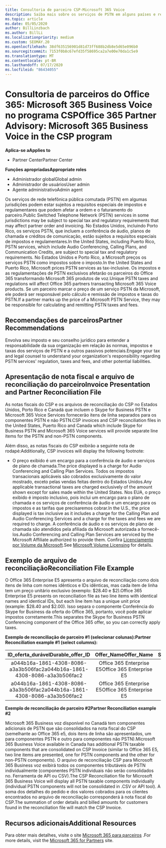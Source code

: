 ```yaml
---
title: Consultoria de parceiro CSP-Microsoft 365 Voice
description: Saiba mais sobre os serviços de PSTN em alguns países e requisitos especiais ou de regulamentação que podem se aplicar e impactar a ordem e o faturamento dos parceiros.
ms.topic: article
ms.date: 05/05/2020
author: BillLinzbach
ms.author: BillLi
ms.localizationpriority: medium
ms.custom: SEOMAY.20
ms.openlocfilehash: 38df635156901d81d73ff688b2db8e5d65e096b0
ms.sourcegitcommit: 7153f0b8c67efd35f58695ca2a7e00e70da1c5e9
ms.translationtype: MT
ms.contentlocale: pt-BR
ms.lasthandoff: 07/17/2020
ms.locfileid: "86434055"
---
```

# <a name="office-365-partner-advisory-microsoft-365-business-voice-in-the-csp-program"></a><span data-ttu-id="d8f84-103">Consultoria de parceiros do Office 365: Microsoft 365 Business Voice no programa CSP</span><span class="sxs-lookup"><span data-stu-id="d8f84-103">Office 365 Partner Advisory: Microsoft 365 Business Voice in the CSP program</span></span>

<span data-ttu-id="d8f84-104">**Aplica-se a**</span><span class="sxs-lookup"><span data-stu-id="d8f84-104">**Applies to**</span></span>

- <span data-ttu-id="d8f84-105">Partner Center</span><span class="sxs-lookup"><span data-stu-id="d8f84-105">Partner Center</span></span>  

<span data-ttu-id="d8f84-106">**Funções apropriadas**</span><span class="sxs-lookup"><span data-stu-id="d8f84-106">**Appropriate roles**</span></span>
-    <span data-ttu-id="d8f84-107">Administrador global</span><span class="sxs-lookup"><span data-stu-id="d8f84-107">Global admin</span></span>
-    <span data-ttu-id="d8f84-108">Administrador de usuários</span><span class="sxs-lookup"><span data-stu-id="d8f84-108">User admin</span></span>
-    <span data-ttu-id="d8f84-109">Agente administrativo</span><span class="sxs-lookup"><span data-stu-id="d8f84-109">Admin agent</span></span>

<span data-ttu-id="d8f84-110">Os serviços de rede telefônica pública comutada (PSTN) em algumas jurisdições podem estar sujeitos a requisitos especiais de impostos e regulamentares que podem afetar a ordem e o faturamento do parceiro.</span><span class="sxs-lookup"><span data-stu-id="d8f84-110">Public Switched Telephone Network (PSTN) services in some jurisdictions may be subject to special tax and regulatory requirements that may affect partner order and invoicing.</span></span> <span data-ttu-id="d8f84-111">No Estados Unidos, incluindo Porto Rico, os serviços PSTN, que incluem a conferência de áudio, planos de chamada e créditos de comunicação, estão sujeitos a requisitos especiais de impostos e regulamentares.</span><span class="sxs-lookup"><span data-stu-id="d8f84-111">In the United States, including Puerto Rico, PSTN services, which include Audio Conferencing, Calling Plans, and Communication Credits, are subject to special tax and regulatory requirements.</span></span> <span data-ttu-id="d8f84-112">No Estados Unidos e Porto Rico, a Microsoft preços os serviços PSTN como impostos sobre o imposto.</span><span class="sxs-lookup"><span data-stu-id="d8f84-112">In the United States and Puerto Rico, Microsoft prices PSTN services as tax-inclusive.</span></span>  <span data-ttu-id="d8f84-113">Os impostos e as regulamentações de PSTN exclusivos afetarão os parceiros do Office 365 transformando Microsoft 365 produtos de voz.</span><span class="sxs-lookup"><span data-stu-id="d8f84-113">Unique PSTN taxes and regulations will affect Office 365 partners transacting Microsoft 365 Voice products.</span></span>  <span data-ttu-id="d8f84-114">Se um parceiro marcar o preço de um serviço PSTN da Microsoft, ele poderá ser responsável pelo cálculo e remissão de impostos e taxas do PSTN.</span><span class="sxs-lookup"><span data-stu-id="d8f84-114">If a partner marks up the price of a Microsoft PSTN Service, they may be responsible for calculating and remitting PSTN taxes and fees.</span></span>

## <a name="partner-recommendations"></a><span data-ttu-id="d8f84-115">Recomendações de parceiros</span><span class="sxs-lookup"><span data-stu-id="d8f84-115">Partner Recommendations</span></span>

<span data-ttu-id="d8f84-116">Envolva seu imposto e seu conselho jurídico para entender a responsabilidade da sua organização em relação às normas, impostos e taxas dos serviços de PSTN e a outros passivos potenciais.</span><span class="sxs-lookup"><span data-stu-id="d8f84-116">Engage your tax and legal counsel to understand your organization's responsibility regarding PSTN services' regulation, taxes and fees, and other potential liabilities.</span></span>

## <a name="invoice-presentation-and-partner-reconciliation-file"></a><span data-ttu-id="d8f84-117">Apresentação de nota fiscal e arquivo de reconciliação do parceiro</span><span class="sxs-lookup"><span data-stu-id="d8f84-117">Invoice Presentation and Partner Reconciliation File</span></span>

<span data-ttu-id="d8f84-118">As notas fiscais do CSP e os arquivos de reconciliação do CSP no Estados Unidos, Porto Rico e Canadá que incluem o Skype for Business PSTN e Microsoft 365 Voice Services fornecerão itens de linha separados para os componentes PSTN e não PSTN.</span><span class="sxs-lookup"><span data-stu-id="d8f84-118">CSP invoices and CSP reconciliation files in the United States, Puerto Rico and Canada which include Skype for Business PSTN and Microsoft 365 Voice services will provide separate line items for the PSTN and non-PSTN components.</span></span>

<span data-ttu-id="d8f84-119">Além disso, as notas fiscais do CSP exibirão a seguinte nota de rodapé:</span><span class="sxs-lookup"><span data-stu-id="d8f84-119">Additionally, CSP invoices will display the following footnote:</span></span>

* <span data-ttu-id="d8f84-120">O preço exibido é um encargo para a conferência de áudio e serviços de plano de chamada.</span><span class="sxs-lookup"><span data-stu-id="d8f84-120">The price displayed is a charge for Audio Conferencing and Calling Plan Services.</span></span>  <span data-ttu-id="d8f84-121">Todos os impostos transacionais aplicáveis são cobrados exclusivamente do valor mostrado, exceto pelas vendas feitas dentro do Estados Unidos.</span><span class="sxs-lookup"><span data-stu-id="d8f84-121">Any applicable transactional taxes are charged exclusively of the amount shown except for sales made within the United States.</span></span>  <span data-ttu-id="d8f84-122">Nos EUA, o preço exibido é imposto inclusivo, pois inclui um encargo para o plano de chamada e os serviços de conferência de áudio e um encargo para os impostos e as tarifas que precisaremos cobrar.</span><span class="sxs-lookup"><span data-stu-id="d8f84-122">In the U.S., the price displayed is tax inclusive as it includes a charge for the Calling Plan and Audio Conferencing Services and a charge for the taxes and fees we are required to charge.</span></span>  <span data-ttu-id="d8f84-123">A conferência de áudio e os serviços de plano de chamada são atendidos pela afiliada da Microsoft autorizada a fornecê-los.</span><span class="sxs-lookup"><span data-stu-id="d8f84-123">Audio Conferencing and Calling Plan Services are serviced by the Microsoft Affiliate authorized to provide them.</span></span>  <span data-ttu-id="d8f84-124">Confira [Licenciamento por Volume da Microsoft](https://go.microsoft.com/fwlink/?LinkId=690247).</span><span class="sxs-lookup"><span data-stu-id="d8f84-124">See [Microsoft Volume Licensing](https://go.microsoft.com/fwlink/?LinkId=690247) for details.</span></span>

## <a name="reconciliation-file-example"></a><span data-ttu-id="d8f84-125">Exemplo de arquivo de reconciliação</span><span class="sxs-lookup"><span data-stu-id="d8f84-125">Reconciliation File Example</span></span>

<span data-ttu-id="d8f84-126">O Office 365 Enterprise E5 apresenta o arquivo de reconciliação como dois itens de linha com nomes idênticos e IDs idênticas, mas cada item de linha tem um preço unitário exclusivo (exemplo: $28.40 e $2).</span><span class="sxs-lookup"><span data-stu-id="d8f84-126">Office 365 Enterprise E5 presents on reconciliation file as two line items with identical names and identical IDs, but each line item has a unique unit price (example: $28.40 and $2.00).</span></span> <span data-ttu-id="d8f84-127">Isso separa o componente Conferência do Skype for Business da oferta do Office 365, portanto, você pode aplicar impostos corretamente.</span><span class="sxs-lookup"><span data-stu-id="d8f84-127">This separates the Skype for Business PSTN Conferencing component of the Office 365 offer, so you can correctly apply taxes.</span></span>

<span data-ttu-id="d8f84-128">**Exemplo de reconciliação de parceiro #1 (selecionar colunas):**</span><span class="sxs-lookup"><span data-stu-id="d8f84-128">**Partner Reconciliation example #1 (select columns):**</span></span>

|<span data-ttu-id="d8f84-129">**ID_oferta_durável**</span><span class="sxs-lookup"><span data-stu-id="d8f84-129">**Durable_offer_ID**</span></span>|<span data-ttu-id="d8f84-130">**Offer_Name**</span><span class="sxs-lookup"><span data-stu-id="d8f84-130">**Offer_Name**</span></span>|<span data-ttu-id="d8f84-131">**Subscription_Start_Date**</span><span class="sxs-lookup"><span data-stu-id="d8f84-131">**Subscription_Start_Date**</span></span>|<span data-ttu-id="d8f84-132">**Subscription_End_Date**</span><span class="sxs-lookup"><span data-stu-id="d8f84-132">**Subscription_End_Date**</span></span>|<span data-ttu-id="d8f84-133">**Charge_Start_Date**</span><span class="sxs-lookup"><span data-stu-id="d8f84-133">**Charge_Start_Date**</span></span>|<span data-ttu-id="d8f84-134">**Charge_End_Date**</span><span class="sxs-lookup"><span data-stu-id="d8f84-134">**Charge_End_Date**</span></span>|<span data-ttu-id="d8f84-135">**Charge_Type**</span><span class="sxs-lookup"><span data-stu-id="d8f84-135">**Charge_Type**</span></span>|<span data-ttu-id="d8f84-136">**Unit_Price**</span><span class="sxs-lookup"><span data-stu-id="d8f84-136">**Unit_Price**</span></span>|
|:----:|:----:|:----:|:----:|:----:|:----:|:----:|:----:|
|<span data-ttu-id="d8f84-137">a044b16a-1861-4308-8086-a3a3b506fac2</span><span class="sxs-lookup"><span data-stu-id="d8f84-137">a044b16a-1861-4308-8086-a3a3b506fac2</span></span>   |<span data-ttu-id="d8f84-138">Office 365 Enterprise E5</span><span class="sxs-lookup"><span data-stu-id="d8f84-138">Office 365 Enterprise E5</span></span>   |<span data-ttu-id="d8f84-139">8/10/2019 0:00</span><span class="sxs-lookup"><span data-stu-id="d8f84-139">8/10/2019 0:00</span></span>   |<span data-ttu-id="d8f84-140">8/11/2019 0:00</span><span class="sxs-lookup"><span data-stu-id="d8f84-140">8/11/2019 0:00</span></span>   |<span data-ttu-id="d8f84-141">8/11/2019 0:00</span><span class="sxs-lookup"><span data-stu-id="d8f84-141">8/11/2019 0:00</span></span>|<span data-ttu-id="d8f84-142">9/10/2019 0:00</span><span class="sxs-lookup"><span data-stu-id="d8f84-142">9/10/2019 0:00</span></span>   |<span data-ttu-id="d8f84-143">Taxa do Ciclo</span><span class="sxs-lookup"><span data-stu-id="d8f84-143">Cycle fee</span></span>   |<span data-ttu-id="d8f84-144">28,40</span><span class="sxs-lookup"><span data-stu-id="d8f84-144">28.40</span></span>   |
|<span data-ttu-id="d8f84-145">a044b16a-1861-4308-8086-a3a3b506fac2</span><span class="sxs-lookup"><span data-stu-id="d8f84-145">a044b16a-1861-4308-8086-a3a3b506fac2</span></span>   |<span data-ttu-id="d8f84-146">Office 365 Enterprise E5</span><span class="sxs-lookup"><span data-stu-id="d8f84-146">Office 365 Enterprise E5</span></span>   |<span data-ttu-id="d8f84-147">8/10/2019 0:00</span><span class="sxs-lookup"><span data-stu-id="d8f84-147">8/10/2019 0:00</span></span>   |<span data-ttu-id="d8f84-148">8/11/2019 0:00</span><span class="sxs-lookup"><span data-stu-id="d8f84-148">8/11/2019 0:00</span></span>   |<span data-ttu-id="d8f84-149">8/11/2019 0:00</span><span class="sxs-lookup"><span data-stu-id="d8f84-149">8/11/2019 0:00</span></span>   |<span data-ttu-id="d8f84-150">9/10/2019 0:00</span><span class="sxs-lookup"><span data-stu-id="d8f84-150">9/10/2019 0:00</span></span>   |<span data-ttu-id="d8f84-151">Taxa do Ciclo</span><span class="sxs-lookup"><span data-stu-id="d8f84-151">Cycle fee</span></span>   |<span data-ttu-id="d8f84-152">2,00</span><span class="sxs-lookup"><span data-stu-id="d8f84-152">2.00</span></span>   |

<span data-ttu-id="d8f84-153">**Exemplo de reconciliação de parceiro #2**</span><span class="sxs-lookup"><span data-stu-id="d8f84-153">**Partner Reconciliation example #2**</span></span>

<span data-ttu-id="d8f84-154">Microsoft 365 Business voz disponível no Canadá tem componentes adicionais de PSTN que são consolidados na nota fiscal do CSP (semelhante ao Office 365 e5, dois itens de linha são apresentados, um para componentes PSTN e outro para componentes não PSTN).</span><span class="sxs-lookup"><span data-stu-id="d8f84-154">Microsoft 365 Business Voice available in Canada has additional PSTN taxable components that are consolidated on CSP Invoice (similar to Office 365 E5, two line items are presented, one for PSTN components and the other for non-PSTN components).</span></span>  <span data-ttu-id="d8f84-155">O arquivo de reconciliação CSP para Microsoft 365 Business voz exibirá todos os componentes tributáveis de PSTN individualmente (componentes PSTN individuais não serão consolidados no. Ferramenta de API ou CSV).</span><span class="sxs-lookup"><span data-stu-id="d8f84-155">The CSP Reconciliation file for Microsoft 365 Business Voice will display all PSTN taxable components individually (individual PSTN components will not be consolidated in .CSV or API tool).</span></span>  <span data-ttu-id="d8f84-156">A soma dos detalhes do pedido e dos valores cobrados para os clientes encontrados no arquivo de reconciliação corresponderá à nota fiscal do CSP.</span><span class="sxs-lookup"><span data-stu-id="d8f84-156">The summation of order details and billed amounts for customers found in the reconciliation file will match the CSP Invoice.</span></span>

## <a name="additional-resources"></a><span data-ttu-id="d8f84-157">Recursos adicionais</span><span class="sxs-lookup"><span data-stu-id="d8f84-157">Additional Resources</span></span>
<span data-ttu-id="d8f84-158">Para obter mais detalhes, visite o site [Microsoft 365 para parceiros](https://www.microsoft.com/microsoft-365/partners/) .</span><span class="sxs-lookup"><span data-stu-id="d8f84-158">For more details, visit the [Microsoft 365 for Partners](https://www.microsoft.com/microsoft-365/partners/) site.</span></span>

